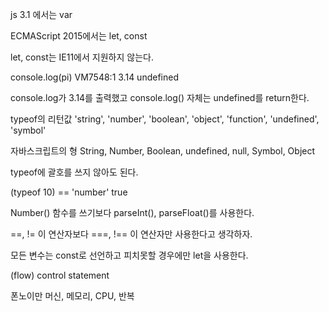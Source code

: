 js 3.1 에서는 var

ECMAScript 2015에서는 let, const

let, const는 IE11에서 지원하지 않는다.

console.log(pi)
VM7548:1 3.14
undefined

console.log가 3.14를 출력했고 console.log() 자체는 undefined를 return한다.

typeof의 리턴값
'string', 'number', 'boolean', 'object', 'function', 'undefined', 'symbol'

자바스크립트의 형
String, Number, Boolean, undefined, null, Symbol, Object

typeof에 괄호를 쓰지 않아도 된다.

(typeof 10) == 'number'
true

Number() 함수를 쓰기보다 parseInt(), parseFloat()를 사용한다.

==, != 이 연산자보다 ===, !== 이 연산자만 사용한다고 생각하자.

모든 변수는 const로 선언하고 피치못할 경우에만 let을 사용한다.

(flow) control statement

폰노이만 머신, 메모리, CPU, 반복


